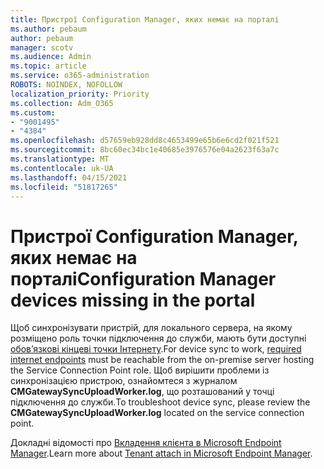```yaml
---
title: Пристрої Configuration Manager, яких немає на порталі
ms.author: pebaum
author: pebaum
manager: scotv
ms.audience: Admin
ms.topic: article
ms.service: o365-administration
ROBOTS: NOINDEX, NOFOLLOW
localization_priority: Priority
ms.collection: Adm_O365
ms.custom:
- "9001495"
- "4384"
ms.openlocfilehash: d57659eb928dd8c4653499e65b6e6cd2f021f521
ms.sourcegitcommit: 8bc60ec34bc1e40685e3976576e04a2623f63a7c
ms.translationtype: MT
ms.contentlocale: uk-UA
ms.lasthandoff: 04/15/2021
ms.locfileid: "51817265"
---
```

# <a name="configuration-manager-devices-missing-in-the-portal"></a><span data-ttu-id="c7036-102">Пристрої Configuration Manager, яких немає на порталі</span><span class="sxs-lookup"><span data-stu-id="c7036-102">Configuration Manager devices missing in the portal</span></span>

<span data-ttu-id="c7036-103">Щоб синхронізувати пристрій, для локального сервера, на якому розміщено роль точки підключення до служби, мають бути доступні [обов’язкові кінцеві точки Інтернету](https://docs.microsoft.com/configmgr/tenant-attach/device-sync-actions#internet-endpoints).</span><span class="sxs-lookup"><span data-stu-id="c7036-103">For device sync to work, [required internet endpoints](https://docs.microsoft.com/configmgr/tenant-attach/device-sync-actions#internet-endpoints) must be reachable from the on-premise server hosting the Service Connection Point role.</span></span> <span data-ttu-id="c7036-104">Щоб вирішити проблеми із синхронізацією пристрою, ознайомтеся з журналом **CMGatewaySyncUploadWorker.log**, що розташований у точці підключення до служби.</span><span class="sxs-lookup"><span data-stu-id="c7036-104">To troubleshoot device sync, please review the **CMGatewaySyncUploadWorker.log** located on the service connection point.</span></span>

<span data-ttu-id="c7036-105">Докладні відомості про [Вкладення клієнта в Microsoft Endpoint Manager](https://docs.microsoft.com/configmgr/tenant-attach/).</span><span class="sxs-lookup"><span data-stu-id="c7036-105">Learn more about [Tenant attach in Microsoft Endpoint Manager](https://docs.microsoft.com/configmgr/tenant-attach/).</span></span>
